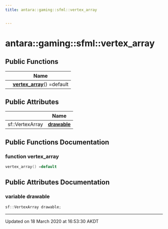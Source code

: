 ```yaml
---
title: antara::gaming::sfml::vertex_array


---
```


# antara::gaming::sfml::vertex_array















## Public Functions

|                | Name           |
| -------------- | -------------- |
|  | **[vertex_array](Classes/structantara_1_1gaming_1_1sfml_1_1vertex__array.md#function-vertex_array)**() =default  |


## Public Attributes

|                | Name           |
| -------------- | -------------- |
| sf::VertexArray | **[drawable](Classes/structantara_1_1gaming_1_1sfml_1_1vertex__array.md#variable-drawable)**  |










## Public Functions Documentation

### function vertex_array

```cpp
vertex_array() =default
```






























## Public Attributes Documentation

### variable drawable

```cpp
sf::VertexArray drawable;
```
































-------------------------------

Updated on 18 March 2020 at 16:53:30 AKDT


